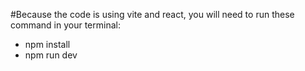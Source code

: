 #Because the code is using vite and react, you will need to run these command in your terminal:
- npm install
- npm run dev
